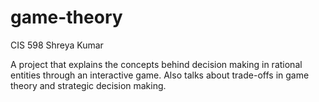 # game-theory
CIS 598
Shreya Kumar

A project that explains the concepts behind decision making in rational entities through an interactive game. Also talks about trade-offs in game theory and strategic decision making.

